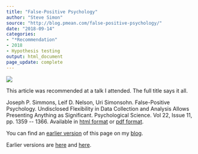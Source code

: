 ```yaml
---
title: "False-Positive Psychology"
author: "Steve Simon"
source: "http://blog.pmean.com/false-positive-psychology/"
date: "2018-09-14"
categories:
- "*Recommendation"
- 2018
- Hypothesis testing
output: html_document
page_update: complete
---
```


![](http://www.pmean.com/new-images/18/false-positive-psychology01.png)

<!---More--->

This article was recommended at a talk I attended. The full title says it all.

Joseph P. Simmons, Leif D. Nelson, Uri Simonsohn. False-Positive Psychology. Undisclosed Flexibility in Data Collection and Analysis Allows Presenting Anything as Significant. Psychological Science. Vol 22, Issue 11, pp. 1359 -- 1366. Available in [html format][sim3] or [pdf format][sim4].

You can find an [earlier version][sim1] of this page on my [blog][sim2].

[sim1]: http://blog.pmean.com/false-positive-psychology/
[sim2]: http://blog.pmean.com

[sim3]: http://journals.sagepub.com/doi/full/10.1177/0956797611417632
[sim4]: http://journals.sagepub.com/doi/pdf/10.1177/0956797611417632
Earlier versions are [here][sim1] and [here][sim2].
 
[sim1]: http://blog.pmean.com/false-positive-psychology/
[sim2]: http://new.pmean.com/false-positive-psychology/
 
